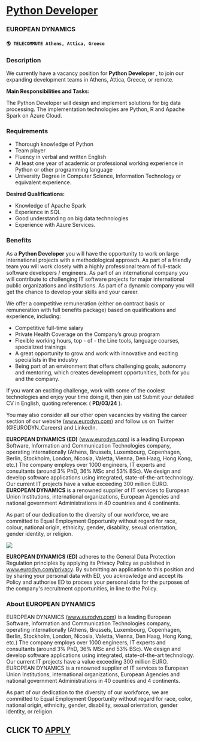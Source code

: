 # [Python Developer](https://www.remotewlb.com/apply/python-developer-62237)  
### EUROPEAN DYNAMICS  
#### `🌎 TELECOMMUTE Athens, Attica, Greece`  

### **Description**

We currently have a vacancy position for **Python Developer** , to join our expanding development teams in Athens, Attica, Greece, or remote.

 **Main Responsibilities and Tasks:**

The Python Developer will design and implement solutions for big data processing. The implementation technologies are Python, R and Apache Spark on Azure Cloud.

###  **Requirements**

  * Thorough knowledge of Python
  * Team player
  * Fluency in verbal and written English
  * At least one year of academic or professional working experience in Python or other programming language
  * University Degree in Computer Science, Information Technology or equivalent experience.  
  

**Desired Qualifications:**

  * Knowledge of Apache Spark
  * Experience in SQL
  * Good understanding on big data technologies
  * Experience with Azure Services.  

### **Benefits**

As a **Python Developer** you will have the opportunity to work on large international projects with a methodological approach. As part of a friendly team you will work closely with a highly professional team of full-stack software developers / engineers. As part of an international company you will contribute to challenging IT software projects for major international public organizations and institutions. As part of a dynamic company you will get the chance to develop your skills and your career.

We offer a competitive remuneration (either on contract basis or remuneration with full benefits package) based on qualifications and experience, including:

  * Competitive full-time salary
  * Private Health Coverage on the Company’s group program
  * Flexible working hours, top - of - the Line tools, language courses, specialized trainings
  * A great opportunity to grow and work with innovative and exciting specialists in the industry
  * Being part of an environment that offers challenging goals, autonomy and mentoring, which creates development opportunities, both for you and the company.

If you want an exciting challenge, work with some of the coolest technologies and enjoy your time doing it, then join us! Submit your detailed CV in English, quoting reference: ( **PD/03/24** ).

You may also consider all our other open vacancies by visiting the career section of our website (www.eurodyn.com) and follow us on Twitter (@EURODYN_Careers) and LinkedIn.

 **EUROPEAN DYNAMICS (ED)** (www.eurodyn.com) is a leading European Software, Information and Communication Technologies company, operating internationally (Athens, Brussels, Luxembourg, Copenhagen, Berlin, Stockholm, London, Nicosia, Valetta, Vienna, Den Haag, Hong Kong, etc.) The company employs over 1000 engineers, IT experts and consultants (around 3% PhD, 36% MSc and 53% BSc). We design and develop software applications using integrated, state-of-the-art technology. Our current IT projects have a value exceeding 300 million EURO. **EUROPEAN DYNAMICS** is a renowned supplier of IT services to European Union Institutions, international organizations, European Agencies and national government Administrations in 40 countries and 4 continents.

As part of our dedication to the diversity of our workforce, we are committed to Equal Employment Opportunity without regard for race, colour, national origin, ethnicity, gender, disability, sexual orientation, gender identity, or religion.

  

![](https://workablehr.s3.amazonaws.com/uploads/photos/5048/e6257ff149cb7d22c8ed298134778dc5.png)  
  

 **EUROPEAN DYNAMICS (ED)** adheres to the General Data Protection Regulation principles by applying its Privacy Policy as published in www.eurodyn.com/privacy. By submitting an application to this position and by sharing your personal data with ED, you acknowledge and accept its Policy and authorise ED to process your personal data for the purposes of the company's recruitment opportunities, in line to the Policy.

###  **About EUROPEAN DYNAMICS**

EUROPEAN DYNAMICS (www.eurodyn.com) is a leading European Software, Information and Communication Technologies company, operating internationally (Athens, Brussels, Luxembourg, Copenhagen, Berlin, Stockholm, London, Nicosia, Valetta, Vienna, Den Haag, Hong Kong, etc.) The company employs over 1000 engineers, IT experts and consultants (around 3% PhD, 36% MSc and 53% BSc). We design and develop software applications using integrated, state-of-the-art technology. Our current IT projects have a value exceeding 300 million EURO. EUROPEAN DYNAMICS is a renowned supplier of IT services to European Union Institutions, international organizations, European Agencies and national government Administrations in 40 countries and 4 continents.

As part of our dedication to the diversity of our workforce, we are committed to Equal Employment Opportunity without regard for race, color, national origin, ethnicity, gender, disability, sexual orientation, gender identity, or religion.

  
## CLICK TO [APPLY](https://www.remotewlb.com/apply/python-developer-62237)

